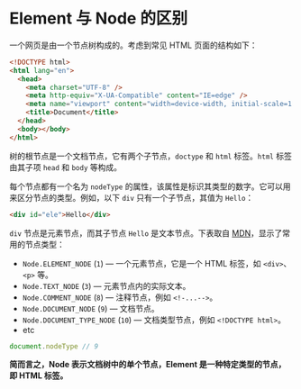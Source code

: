 # Element 与 Node 的区别

一个网页是由一个节点树构成的。考虑到常见 HTML 页面的结构如下：

```html
<!DOCTYPE html>
<html lang="en">
  <head>
    <meta charset="UTF-8" />
    <meta http-equiv="X-UA-Compatible" content="IE=edge" />
    <meta name="viewport" content="width=device-width, initial-scale=1.0" />
    <title>Document</title>
  </head>
  <body></body>
</html>
```

树的根节点是一个文档节点，它有两个子节点，`doctype` 和 `html` 标签。`html` 标签由其子项 `head` 和 `body` 等构成。

每个节点都有一个名为 `nodeType` 的属性，该属性是标识其类型的数字。它可以用来区分节点的类型。例如，以下 `div` 只有一个子节点，其值为 `Hello`：

```html
<div id="ele">Hello</div>
```

`div` 节点是元素节点，而其子节点 `Hello` 是文本节点。下表取自 [MDN](https://developer.mozilla.org/en-US/docs/Web/API/Node/nodeType)，显示了常用的节点类型：

- `Node.ELEMENT_NODE` (`1`) — 一个元素节点，它是一个 HTML 标签，如 `<div>`、`<p>` 等。
- `Node.TEXT_NODE` (`3`) — 元素节点内的实际文本。
- `Node.COMMENT_NODE` (`8`) — 注释节点，例如 `<!-...-->`。
- `Node.DOCUMENT_NODE` (`9`) — 文档节点。
- `Node.DOCUMENT_TYPE_NODE` (`10`) — 文档类型节点，例如 `<!DOCTYPE html>`。
- etc

```js
document.nodeType // 9
```

**简而言之，Node 表示文档树中的单个节点，Element 是一种特定类型的节点，即 HTML 标签。**
